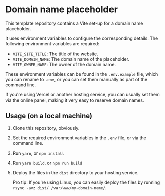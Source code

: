 # Domain name placeholder

This template repository contains a Vite set-up for a domain name placeholder.

It uses environment variables to configure the corresponding details. The following environment variables are required:

  - `VITE_SITE_TITLE`: The title of the website.
  - `VITE_DOMAIN_NAME`: The domain name of the placeholder.
  - `VITE_OWNER_NAME`: The owner of the domain name.

These environment variables can be found in the `.env.example` file, which you can rename to `.env`, or you can set them manually as part of the command line.

If you're using Vercel or another hosting service, you can usually set them via the online panel, making it very easy to reserve domain names.


## Usage (on a local machine)

  1. Clone this repository, obviously.
  2. Set the required environment variables in the `.env` file, or via the command line.
  3. Run `yarn`, or `npm install`
  4. Run `yarn build`, or `npm run build`
  5. Deploy the files in the `dist` directory to your hosting service.
    
     Pro tip: If you're using Linux, you can easily deploy the files by running `rsync -avz dist/ /var/www/my-domain-name/`.